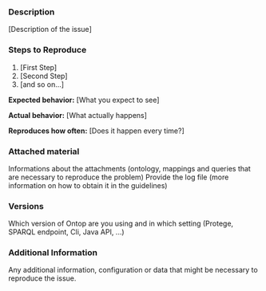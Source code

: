 <!--
Do you want to ask a question? Are you looking for support? We have also a mailing list https://groups.google.com/forum/#!forum/ontop4obda

Have a look at our guidelines on how to submit a bug report https://github.com/ontop/ontop/wiki/BugReport
-->

### Description

[Description of the issue]

### Steps to Reproduce

1. [First Step]
2. [Second Step]
3. [and so on...]

**Expected behavior:** [What you expect to see]

**Actual behavior:** [What actually happens]

**Reproduces how often:** [Does it happen every time?]

### Attached material

Informations about the attachments (ontology, mappings and queries that are necessary to reproduce the problem)
Provide the log file (more information on how to obtain it in the guidelines)

### Versions

Which version of Ontop are you using and in which setting (Protege, SPARQL endpoint, Cli, Java API, ...)

### Additional Information

Any additional information, configuration or data that might be necessary to reproduce the issue.
